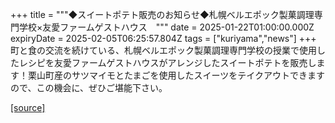 +++
title = """◆スイートポテト販売のお知らせ◆札幌ベルエポック製菓調理専門学校×友愛ファームゲストハウス　"""
date = 2025-01-22T01:00:00.000Z
expiryDate = 2025-02-05T06:25:57.804Z
tags = ["kuriyama","news"]
+++
町と食の交流を続けている、札幌ベルエポック製菓調理専門学校の授業で使用したレシピを友愛ファームゲストハウスがアレンジしたスイートポテトを販売します！栗山町産のサツマイモとたまごを使用したスイーツをテイクアウトできますので、この機会に、ぜひご堪能下さい。

[[source]](https://www.town.kuriyama.hokkaido.jp/soshiki/46/30068.html)
